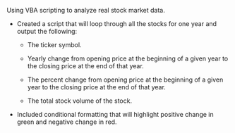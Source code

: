 Using VBA scripting to analyze real stock market data. 

* Created a script that will loop through all the stocks for one year and output the following:

  * The ticker symbol.

  * Yearly change from opening price at the beginning of a given year to the closing price at the end of that year.

  * The percent change from opening price at the beginning of a given year to the closing price at the end of that year.

  * The total stock volume of the stock.

* Included conditional formatting that will highlight positive change in green and negative change in red.

